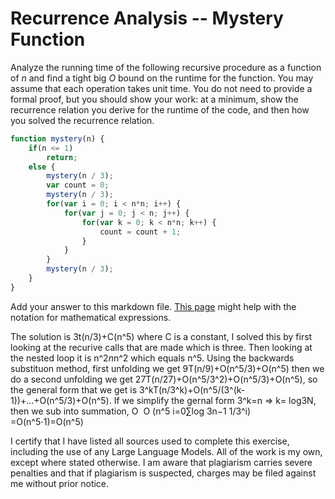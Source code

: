 # Recurrence Analysis -- Mystery Function

Analyze the running time of the following recursive procedure as a function of
$n$ and find a tight big $O$ bound on the runtime for the function. You may
assume that each operation takes unit time. You do not need to provide a formal
proof, but you should show your work: at a minimum, show the recurrence relation
you derive for the runtime of the code, and then how you solved the recurrence
relation.

```javascript
function mystery(n) {
    if(n <= 1)
        return;
    else {
        mystery(n / 3);
        var count = 0;
        mystery(n / 3);
        for(var i = 0; i < n*n; i++) {
            for(var j = 0; j < n; j++) {
                for(var k = 0; k < n*n; k++) {
                    count = count + 1;
                }
            }
        }
        mystery(n / 3);
    }
}
```

Add your answer to this markdown file. [This
page](https://docs.github.com/en/get-started/writing-on-github/working-with-advanced-formatting/writing-mathematical-expressions)
might help with the notation for mathematical expressions. 

The solution is 3t(n/3)+C(n^5) where C is a constant, I solved this by first looking at the recurive calls that are made which is three. Then looking at the nested loop
it is n^2*n*n^2 which equals n^5.
Using the backwards substituon method, first unfolding we get 9T(n/9)+O(n^5/3)+O(n^5) then we do a second unfolding we get 27T(n/27)+O(n^5/3^2)+O(n^5/3)+O(n^5), so the general form that we get is 3^kT(n/3^k)+O(n^5/(3^(k-1))+...+O(n^5/3)+O(n^5). If we simplify the gernal form 3^k=n => k= log3N, then we sub into summation, O 
​
O (n^5 i=0∑log 3n−1 1/3^i) =O(n^5⋅1)=O(n^5)


I certify that I have listed all sources used to complete this exercise, including the use of any Large Language Models. All of the work is my own, except where stated otherwise. I am aware that plagiarism carries severe penalties and that if plagiarism is suspected, charges may be filed against me without prior notice.
